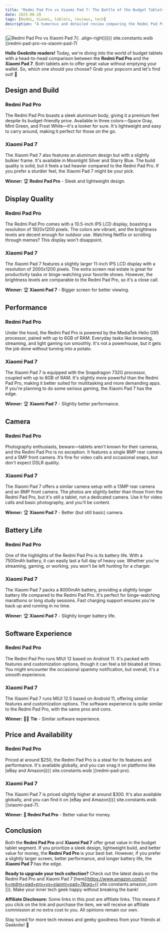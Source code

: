 ```yaml
---
title: "Redmi Pad Pro vs Xiaomi Pad 7: The Battle of the Budget Tablets"
date: 2025-08-20
tags: [Redmi, Xiaomi, tablets, reviews, tech]
description: "A humorous and detailed review comparing the Redmi Pad Pro and Xiaomi Pad 7. Which budget tablet reigns supreme?"
---
```


[![Redmi Pad Pro vs Xiaomi Pad 7](https://i.imgur.com/4Fj2C76m.jpg){: .align-right}]({{ site.constants.wsib }}redmi-pad-pro-vs-xiaomi-pad-7)

**Hello Geeknite readers!** Today, we're diving into the world of budget tablets with a head-to-head comparison between the **Redmi Pad Pro** and the **Xiaomi Pad 7**. Both tablets aim to offer great value without emptying your wallet. So, which one should you choose? Grab your popcorn and let's find out! 🍿

## **Design and Build**

### **Redmi Pad Pro**

The Redmi Pad Pro boasts a sleek aluminum body, giving it a premium feel despite its budget-friendly price. Available in three colors—Space Gray, Mint Green, and Frost White—it's a looker for sure. It's lightweight and easy to carry around, making it perfect for those on the go.

### **Xiaomi Pad 7**

The Xiaomi Pad 7 also features an aluminum design but with a slightly bulkier frame. It's available in Moonlight Silver and Starry Blue. The build quality is solid, but it feels a tad heavier compared to the Redmi Pad Pro. If you prefer a sturdier feel, the Xiaomi Pad 7 might be your pick.

**Winner:** 🏆 **Redmi Pad Pro** - Sleek and lightweight design.

## **Display Quality**

### **Redmi Pad Pro**

The Redmi Pad Pro comes with a 10.5-inch IPS LCD display, boasting a resolution of 1920x1200 pixels. The colors are vibrant, and the brightness levels are decent enough for outdoor use. Watching Netflix or scrolling through memes? This display won't disappoint.

### **Xiaomi Pad 7**

The Xiaomi Pad 7 features a slightly larger 11-inch IPS LCD display with a resolution of 2000x1200 pixels. The extra screen real estate is great for productivity tasks or binge-watching your favorite shows. However, the brightness levels are comparable to the Redmi Pad Pro, so it's a close call.

**Winner:** 🏆 **Xiaomi Pad 7** - Bigger screen for better viewing.

## **Performance**

### **Redmi Pad Pro**

Under the hood, the Redmi Pad Pro is powered by the MediaTek Helio G95 processor, paired with up to 6GB of RAM. Everyday tasks like browsing, streaming, and light gaming run smoothly. It's not a powerhouse, but it gets the job done without turning into a potato.

### **Xiaomi Pad 7**

The Xiaomi Pad 7 is equipped with the Snapdragon 732G processor, coupled with up to 8GB of RAM. It's slightly more powerful than the Redmi Pad Pro, making it better suited for multitasking and more demanding apps. If you're planning to do some serious gaming, the Xiaomi Pad 7 has the edge.

**Winner:** 🏆 **Xiaomi Pad 7** - Slightly better performance.

## **Camera**

### **Redmi Pad Pro**

Photography enthusiasts, beware—tablets aren't known for their cameras, and the Redmi Pad Pro is no exception. It features a single 8MP rear camera and a 5MP front camera. It’s fine for video calls and occasional snaps, but don't expect DSLR quality.

### **Xiaomi Pad 7**

The Xiaomi Pad 7 offers a similar camera setup with a 13MP rear camera and an 8MP front camera. The photos are slightly better than those from the Redmi Pad Pro, but it's still a tablet, not a dedicated camera. Use it for video calls and basic photography, and you'll be content.

**Winner:** 🏆 **Xiaomi Pad 7** - Better (but still basic) camera.

## **Battery Life**

### **Redmi Pad Pro**

One of the highlights of the Redmi Pad Pro is its battery life. With a 7500mAh battery, it can easily last a full day of heavy use. Whether you're streaming, gaming, or working, you won't be left hunting for a charger.

### **Xiaomi Pad 7**

The Xiaomi Pad 7 packs a 8000mAh battery, providing a slightly longer battery life compared to the Redmi Pad Pro. It's perfect for binge-watching marathons or long study sessions. Fast charging support ensures you're back up and running in no time.

**Winner:** 🏆 **Xiaomi Pad 7** - Slightly longer battery life.

## **Software Experience**

### **Redmi Pad Pro**

The Redmi Pad Pro runs MIUI 12 based on Android 11. It's packed with features and customization options, though it can feel a bit bloated at times. You might encounter the occasional spammy notification, but overall, it's a smooth experience.

### **Xiaomi Pad 7**

The Xiaomi Pad 7 runs MIUI 12.5 based on Android 11, offering similar features and customization options. The software experience is quite similar to the Redmi Pad Pro, with the same pros and cons.

**Winner:** 🤹‍♂️ **Tie** - Similar software experience.

## **Price and Availability**

### **Redmi Pad Pro**

Priced at around $250, the Redmi Pad Pro is a steal for its features and performance. It's available globally, and you can snag it on platforms like [eBay and Amazon]({{ site.constants.wsib }}redmi-pad-pro).

### **Xiaomi Pad 7**

The Xiaomi Pad 7 is priced slightly higher at around $300. It's also available globally, and you can find it on [eBay and Amazon]({{ site.constants.wsib }}xiaomi-pad-7).

**Winner:** 💸 **Redmi Pad Pro** - Better value for money.

## **Conclusion**

Both the **Redmi Pad Pro** and **Xiaomi Pad 7** offer great value in the budget tablet segment. If you prioritize a sleek design, lightweight build, and better value for money, the **Redmi Pad Pro** is your best bet. However, if you prefer a slightly larger screen, better performance, and longer battery life, the **Xiaomi Pad 7** has the edge.

**Ready to upgrade your tech collection?** Check out the latest deals on the Redmi Pad Pro and Xiaomi Pad 7 [here](https://www.amazon.com/s?k=redmi+pad+pro+vs+xiaomi+pad+7&tag={{ site.constants.amazon_com }}). Make your inner tech geek happy without breaking the bank!

**Affiliate Disclosure:** Some links in this post are affiliate links. This means if you click on the link and purchase the item, we will receive an affiliate commission at no extra cost to you. All opinions remain our own.

Stay tuned for more tech reviews and geeky goodness from your friends at Geeknite! 🚀
